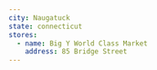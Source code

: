 ```yaml
---
city: Naugatuck
state: connecticut
stores:
  - name: Big Y World Class Market
    address: 85 Bridge Street
---
```

